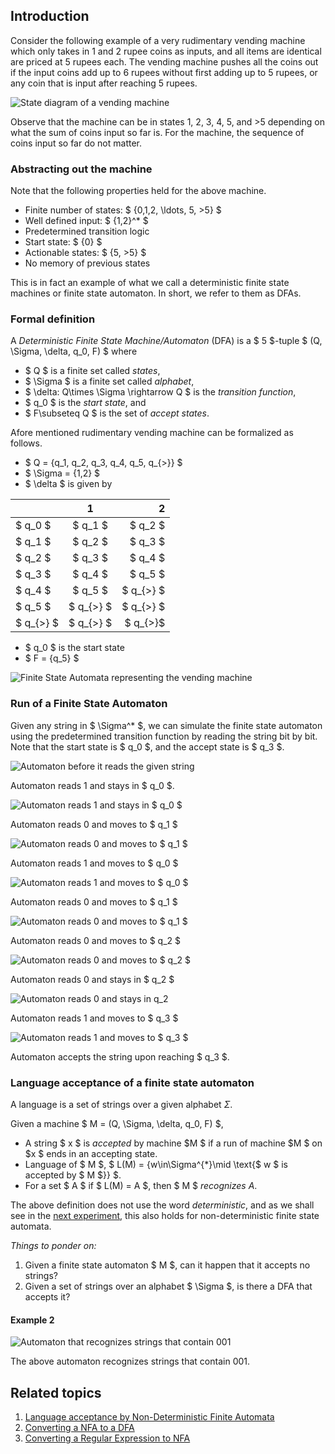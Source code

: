 ## Introduction

Consider the following example of a very rudimentary vending machine which only takes in 1 and 2 rupee coins as inputs, and all items are identical are priced at 5 rupees each. The vending machine pushes all the coins out if the input coins add up to 6 rupees without first adding up to 5 rupees, or any coin that is input after reaching 5 rupees.

![State diagram of a vending machine](images/VendingMachine.png)

Observe that the machine can be in states 1, 2, 3, 4, 5, and >5 depending on what the sum of coins input so far is. For the machine, the sequence of coins input so far do not matter.

### Abstracting out the machine

Note that the following properties held for the above machine.
- Finite number of states: $ \{0,1,2, \ldots, 5, >5\} $
- Well defined input: $ \{1,2\}^* $
- Predetermined transition logic
- Start state: $ \{0\} $
- Actionable states: $ \{5, >5\} $
- No memory of previous states

This is in fact an example of what we call a deterministic finite state machines or finite state automaton. In short, we refer to them as DFAs.

### Formal definition

A *Deterministic Finite State Machine/Automaton* (DFA) is a $ 5 $-tuple $ (Q, \Sigma, \delta, q_0, F) $ where
- $ Q $ is a finite set called *states*,
- $ \Sigma $ is a finite set called *alphabet*,
- $ \delta: Q\times \Sigma \rightarrow Q $ is the *transition function*,
- $ q_0 $ is the *start state*, and
- $ F\subseteq Q $ is the set of *accept states*.


Afore mentioned rudimentary vending machine can be formalized as follows.
- $ Q = \{q_1, q_2, q_3, q_4, q_5, q_{>}\} $
- $ \Sigma = \{1,2\} $
- $ \delta $ is given by

| | 1 | 2 |
| :--- | :---: | ---:|
| $ q_0 $ | $ q_1 $ | $ q_2 $ |
| $ q_1 $ | $ q_2 $ | $ q_3 $|
| $ q_2 $ | $ q_3 $ | $ q_4 $|
| $ q_3 $ | $ q_4 $ | $ q_5 $|
| $ q_4 $ | $ q_5 $ | $ q_{>} $|
| $ q_5 $ | $ q_{>} $ | $ q_{>} $|
| $ q_{>} $ | $ q_{>} $ | $ q_{>}$|

- $ q_0 $ is the start state
- $ F = \{q_5\} $

![Finite State Automata representing the vending machine](images/FormalVendingMachine.png)

### Run of a Finite State Automaton
Given any string in $ \Sigma^* $, we can simulate the finite state automaton using the predetermined transition function by reading the string bit by bit. Note that the start state is $ q_0 $, and the accept state is $ q_3 $.

![Automaton before it reads the given string](images/Step1.png)

Automaton reads 1 and stays in $ q_0 $.

![Automaton reads 1 and stays in $ q_0 $](images/Step2.png)

Automaton reads 0 and moves to $ q_1 $

![Automaton reads 0 and moves to $ q_1 $](images/Step3.png)

Automaton reads 1 and moves to $ q_0 $

![Automaton reads 1 and moves to $ q_0 $](images/Step4.png)

Automaton reads 0 and moves to $ q_1 $

![Automaton reads 0 and moves to $ q_1 $](images/Step5.png)

Automaton reads 0 and moves to $ q_2 $

![Automaton reads 0 and moves to $ q_2 $](images/Step6.png)

Automaton reads 0 and stays in $ q_2 $

![Automaton reads 0 and stays in $q_2$](images/Step7.png)

Automaton reads 1 and moves to $ q_3 $

![Automaton reads 1 and moves to $ q_3 $](images/Step8.png)

Automaton accepts the string upon reaching $ q_3 $.


### Language acceptance of a finite state automaton

A language is a set of strings over a given alphabet $\Sigma$.

Given a machine $ M = (Q, \Sigma, \delta, q_0, F) $,
- A string $ x $ is *accepted* by machine $M $ if a run of machine $M $ on $x $ ends in an accepting state.
- Language of $ M $, $ L(M) = \{w\in\Sigma^{*}\mid \text{$ w $ is accepted by $ M $}\} $.
- For a set $ A $ if $ L(M) = A $, then $ M $ *recognizes* $A$.

The above definition does not use the word *deterministic*, and as we shall see in the [next experiment](https://virtual-labs.github.io/exp-non-determinstic-finite-automaton-iiith), this also holds for non-deterministic finite state automata.


*Things to ponder on:* 
1. Given a finite state automaton $ M $, can it happen that it accepts no strings?
2. Given a set of strings over an alphabet $ \Sigma $, is there a DFA that accepts it?

#### Example 2

![Automaton that recognizes strings that contain 001](images/DFAfor001.png)

The above automaton recognizes strings that contain 001.

## Related topics
1. [Language acceptance by Non-Deterministic Finite Automata](https://virtual-labs.github.io/exp-non-determinstic-finite-automaton-iiith/)
2. [Converting a NFA to a DFA](https://virtual-labs.github.io/exp-nfa-to-dfa-iiith/)
3. [Converting a Regular Expression to NFA](https://virtual-labs.github.io/exp-converting-regular-expression-iiith/)







